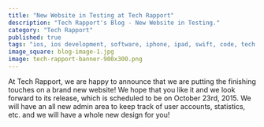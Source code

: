 ```yaml
---
title: "New Website in Testing at Tech Rapport"
description: "Tech Rapport's Blog - New Website in Testing."
category: "Tech Rapport"
published: true
tags: "ios, ios development, software, iphone, ipad, swift, code, tech rapport, techrapport, swift, extensions, xcode, swift 2.0"
image_square: blog-image-1.jpg
image: tech-rapport-banner-900x300.png
---
```


At Tech Rapport, we are happy to announce that we are putting the finishing touches on a brand new website!  We hope that you like it and we look forward to its release, which is scheduled to be on October 23rd, 2015.  We will have an all new admin area to keep track of user accounts, statistics, etc. and we will have a whole new design for you!
